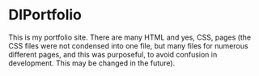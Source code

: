 # DIPortfolio

This is my portfolio site. There are many HTML and yes, CSS, pages (the CSS files were not condensed into one file, but many files for numerous different pages, and this was purposeful, to avoid confusion in development. This may be changed in the future).   

